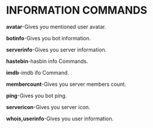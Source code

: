 # INFORMATION COMMANDS

**avatar**-Gives you mentioned user avatar.

**botinfo**-Gives you bot information.

**serverinfo**-Gives you server information.

**hastebin**-hasbin info Commands.

**imdb**-imdb ifo Command.

**membercount**-Gives you server members count.

**ping**-Gives you bot ping.

**servericon**-Gives you server icon.

**whois,userinfo**-Gives you user information.
